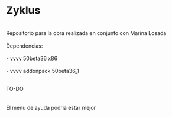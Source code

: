 # Zyklus
<br>
Repositorio para la obra realizada en conjunto con Marina Losada
<br>
<br>
Dependencias:
<br>
<br>
- vvvv 50beta36 x86
<br>
<br>
- vvvv addonpack 50beta36_1 
<br>
<br>

TO-DO
<br>
<br>
<br>El menu de ayuda podria estar mejor
<br>
